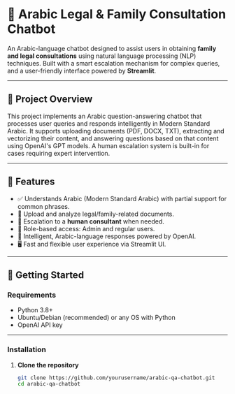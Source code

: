 # 🤖 Arabic Legal & Family Consultation Chatbot

An Arabic-language chatbot designed to assist users in obtaining **family and legal consultations** using natural language processing (NLP) techniques. Built with a smart escalation mechanism for complex queries, and a user-friendly interface powered by **Streamlit**.

---

## 🧠 Project Overview

This project implements an Arabic question-answering chatbot that processes user queries and responds intelligently in Modern Standard Arabic. It supports uploading documents (PDF, DOCX, TXT), extracting and vectorizing their content, and answering questions based on that content using OpenAI's GPT models. A human escalation system is built-in for cases requiring expert intervention.

---

## 🌟 Features

- ✅ Understands Arabic (Modern Standard Arabic) with partial support for common phrases.
- 📂 Upload and analyze legal/family-related documents.
- 🔄 Escalation to a **human consultant** when needed.
- 🔐 Role-based access: Admin and regular users.
- 💬 Intelligent, Arabic-language responses powered by OpenAI.
- 🖥️ Fast and flexible user experience via Streamlit UI.

---

## 🚀 Getting Started

### Requirements

- Python 3.8+
- Ubuntu/Debian (recommended) or any OS with Python
- OpenAI API key

---

### Installation

1. **Clone the repository**
   ```bash
   git clone https://github.com/yourusername/arabic-qa-chatbot.git
   cd arabic-qa-chatbot
